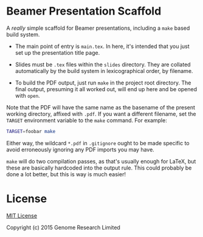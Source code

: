 # Beamer Presentation Scaffold

A *really* simple scaffold for Beamer presentations, including a `make`
based build system.

* The main point of entry is `main.tex`. In here, it's intended that you
  just set up the presentation title page.
  
* Slides must be `.tex` files within the `slides` directory. They are
  collated automatically by the build system in lexicographical order,
  by filename.

* To build the PDF output, just run `make` in the project root
  directory. The final output, presuming it all worked out, will end up
  here and be opened with `open`.

Note that the PDF will have the same name as the basename of the present
working directory, affixed with `.pdf`. If you want a different
filename, set the `TARGET` environment variable to the `make` command.
For example:

```sh
TARGET=foobar make
```

Either way, the wildcard `*.pdf` in `.gitignore` ought to be made
specific to avoid erroneously ignoring any PDF imports you may have.

`make` will do two compilation passes, as that's usually enough for
LaTeX, but these are basically hardcoded into the output rule. This
could probably be done a lot better, but this is way is much easier!

# License

[MIT License](LICENSE)

Copyright (c) 2015 Genome Research Limited

